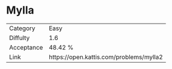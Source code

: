 # Mylla

<table>
    <tr>
        <td>Category</td>
        <td>Easy</td>
    </tr>
    <tr>
        <td>Diffulty</td>
        <td>1.6</td>
    </tr>
    <tr>
        <td>Acceptance</td>
        <td>48.42 %</td>
    </tr>
    <tr>
        <td>Link</td>
        <td>https://open.kattis.com/problems/mylla2</td>
    </tr>
</table>